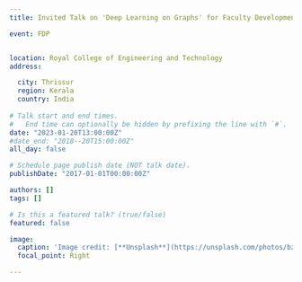 ```yaml
---
title: Invited Talk on 'Deep Learning on Graphs' for Faculty Development Programme on Artificial Intelligence and Data Science

event: FDP


location: Royal College of Engineering and Technology
address:

  city: Thrissur
  region: Kerala
  country: India
 
# Talk start and end times.
#   End time can optionally be hidden by prefixing the line with `#`.
date: "2023-01-20T13:00:00Z"
#date_end: "2018--20T15:00:00Z"
all_day: false

# Schedule page publish date (NOT talk date).
publishDate: "2017-01-01T00:00:00Z"

authors: []
tags: []

# Is this a featured talk? (true/false)
featured: false

image:
  caption: 'Image credit: [**Unsplash**](https://unsplash.com/photos/bzdhc5b3Bxs)'
  focal_point: Right

---
```


